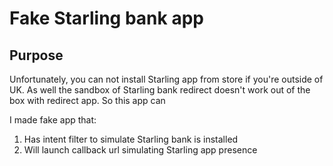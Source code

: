 # Fake Starling bank app

## Purpose

Unfortunately, you can not install Starling app from store if you're
outside of UK. As well the sandbox of Starling bank redirect doesn't
work out of the box with redirect app. So this app can

I made fake app that:

1. Has intent filter to simulate Starling bank is installed
2. Will launch callback url simulating Starling app presence
